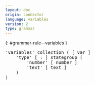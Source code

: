 ```yaml
---
layout: doc
origin: connector
language: variables
version: 2
type: grammar
---
```



{: #grammar-rule--variables }
<div class="language-js highlighter-rouge">
<div class="highlight">
<pre class="highlight language-js code-custom">
'<span class="token string">variables</span>' collection ( [ <span class="token operator">var</span> ]
	'<span class="token string">type</span>' [ <span class="token operator">:</span> ] stategroup (
		'<span class="token string">number</span>' [ <span class="token operator">number</span> ]
		'<span class="token string">text</span>' [ <span class="token operator">text</span> ]
	)
)
</pre>
</div>
</div>
</pre>
</div>
</div>
